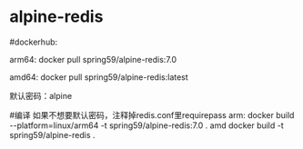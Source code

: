 # alpine-redis

#dockerhub:

arm64: 
docker pull spring59/alpine-redis:7.0

amd64: 
docker pull spring59/alpine-redis:latest

默认密码：alpine

#编译
如果不想要默认密码，注释掉redis.conf里requirepass
arm:
docker build --platform=linux/arm64 -t spring59/alpine-redis:7.0 .
amd
docker build -t spring59/alpine-redis .
